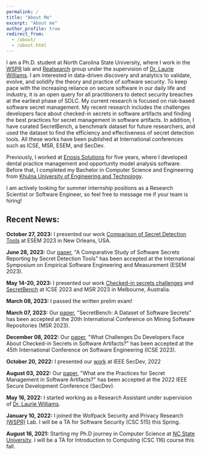 ```yaml
---
permalink: /
title: "About Me"
excerpt: "About me"
author_profile: true
redirect_from: 
  - /about/
  - /about.html
---
```



I am a Ph.D. student at North Carolina State University, where I work in the [WSPR](https://wspr.csc.ncsu.edu/) lab and [Realsearch](https://realsearchgroup.github.io/) group under the supervision of [Dr. Laurie Williams](https://www.csc.ncsu.edu/people/lawilli3). I am interested in data-driven discovery and analytics to validate, evolve, and solidify the theory and practice of software security. To keep pace with the increasing reliance on secure software in our daily life and industry, it is an open query for all practitioners to detect security breaches at the earliest phase of SDLC. My current research is focused on risk-based software secret management. My recent research includes the challenges developers face about checked-in secrets in software artifacts and finding the best practices for secret management in software artifacts. In addition, I have curated SecretBench, a benchmark dataset for future researchers, and used the dataset to find the efficiency and effectiveness of secret detection tools. All these works have been published at International conferences such as ICSE, MSR, ESEM, and SecDev.

Previously, I worked at [Enosis Solutions](https://www.enosisbd.com/) for five years, where I developed dental practice management and opportunity model analysis software. Before that, I completed my Bachelor in Computer Science and Engineering from [Khulna University of Engineering and Technology](https://www.kuet.ac.bd/).

I am actively looking for summer internship positions as a Research Scientist or Software Engineer, so feel free to message me if your team is hiring!

## Recent News:

**October 27, 2023:** I presented our work [Comparison of Secret Detection Tools](https://arxiv.org/pdf/2307.00714.pdf) at ESEM 2023 in New Orleans, USA. 

**June 28, 2023:** Our [paper](https://arxiv.org/pdf/2307.00714.pdf), "A Comparative Study of Software Secrets Reporting by Secret Detection Tools" has been accepted at the International Symposium on Empirical Software Engineering and Measurement (ESEM 2023).

**May 14-20, 2023:** I presented our work [Checked-in secrets challenges](https://dl.acm.org/doi/abs/10.1109/ICSE48619.2023.00141) and [SecretBench](https://ieeexplore.ieee.org/document/10174157) at ICSE 2023 and MSR 2023 in Melbourne, Australia. 

**March 08, 2023:** I passed the written prelim exam!

**March 07, 2023:** Our [paper](https://ieeexplore.ieee.org/document/10174157), "SecretBench: A Dataset of Software Secrets" has been accepted at the 20th International Conference on Mining Software Repositories (MSR 2023).

**December 08, 2022:** Our [paper](https://dl.acm.org/doi/abs/10.1109/ICSE48619.2023.00141), "What Challenges Do Developers Face About Checked-in Secrets in Software Artifacts?" has been accepted at the 45th International Conference on Software Engineering (ICSE 2023).

**October 20, 2022:** I presented our [work](https://ieeexplore.ieee.org/abstract/document/9973029) at IEEE SecDev, 2022 

**August 03, 2022:** Our [paper](https://ieeexplore.ieee.org/abstract/document/9973029), "What are the Practices for Secret Management in Software Artifacts?" has been accepted at the 2022 IEEE Secure Development Conference (SecDev).

**May 16, 2022:** I started working as a Research Assistant under supervision of [Dr. Laurie Williams](https://www.csc.ncsu.edu/people/lawilli3).

**January 10, 2022:** I joined the Wolfpack Security and Privacy Research [(WSPR)](https://wspr.csc.ncsu.edu/people.html) Lab. I will be a TA for Software Security (CSC 515) this Spring.

**August 16, 2021:** Starting my Ph.D journey in Computer Science at [NC State University](https://www.csc.ncsu.edu). I will be a TA for Introduction to Computing (CSC 116) course this fall.


